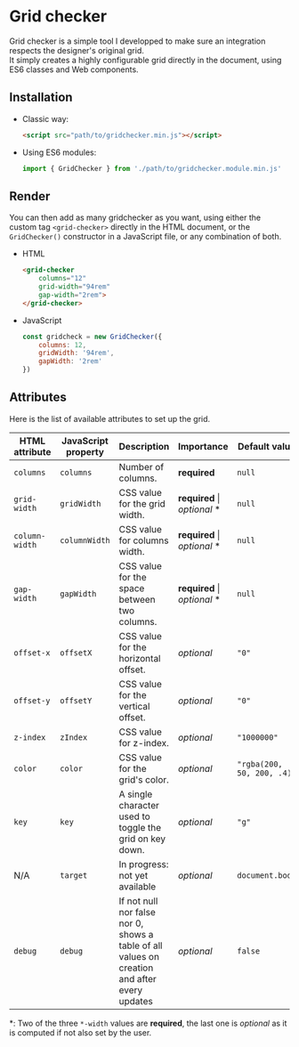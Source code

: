 # Grid checker

Grid checker is a simple tool I developped to make sure an integration respects the designer's original grid.  
It simply creates a highly configurable grid directly in the document, using ES6 classes and Web components.


## Installation

* Classic way:
    ```html
    <script src="path/to/gridchecker.min.js"></script>
    ```

* Using ES6 modules:
    ```javascript
    import { GridChecker } from './path/to/gridchecker.module.min.js'
    ```

## Render

You can then add as many gridchecker as you want, using either the custom tag `<grid-checker>` directly in the HTML document, or the `GridChecker()` constructor in a JavaScript file, or any combination of both.

* HTML

    ```html
    <grid-checker
        columns="12"
        grid-width="94rem"
        gap-width="2rem">
    </grid-checker>
    ```

* JavaScript

    ```javascript
    const gridcheck = new GridChecker({
        columns: 12,
        gridWidth: '94rem',
        gapWidth: '2rem'
    })
    ```

## Attributes

Here is the list of available attributes to set up the grid.

| HTML attribute | JavaScript property | Description | Importance | Default value
| ---- | ---------- | ----------- | ---------- | ------------- |
| `columns` | `columns` | Number of columns. | **required** | `null` |
| `grid-width` | `gridWidth` | CSS value for the grid width. | **required** \| *optional* \* | `null` |
| `column-width` | `columnWidth` | CSS value for columns width. | **required** \| *optional* \* | `null` |
| `gap-width` | `gapWidth` | CSS value for the space between two columns. | **required** \| *optional* \* | `null` |
| `offset-x` | `offsetX` | CSS value for the horizontal offset. | *optional* | `"0"` |
| `offset-y` | `offsetY` | CSS value for the vertical offset. | *optional* | `"0"` |
| `z-index` | `zIndex` | CSS value for z-index. | *optional* | `"1000000"` |
| `color` | `color` | CSS value for the grid's color. | *optional* | `"rgba(200, 50, 200, .4)"` |
| `key` | `key` | A single character used to toggle the grid on key down. | *optional* | `"g"` |
| N/A | `target` | In progress: not yet available | *optional* | `document.body` |
| `debug` | `debug` | If not null nor false nor 0, shows a table of all values on creation and after every updates | *optional* | `false`

\*: Two of the three `*-width` values are **required**, the last one is *optional* as it is computed if not also set by the user.